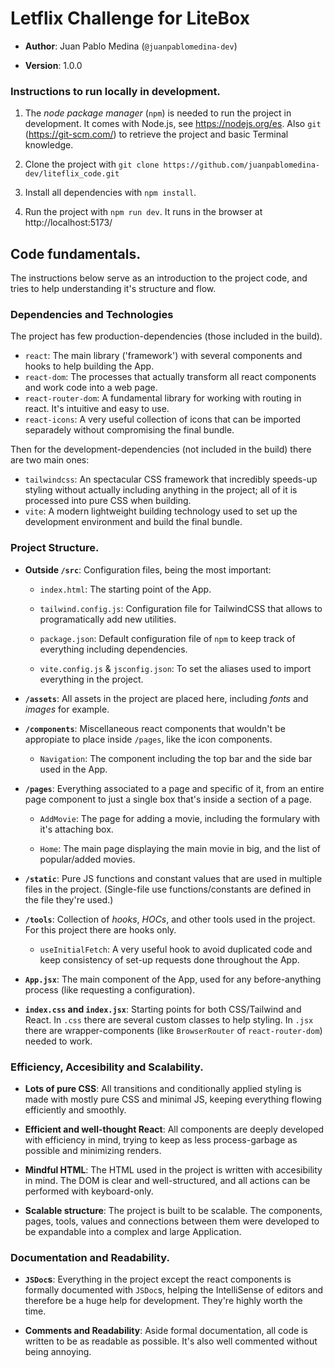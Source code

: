 # Letflix Challenge for LiteBox

- **Author**: Juan Pablo Medina (`@juanpablomedina-dev`)

- **Version**: 1.0.0

### Instructions to run locally in development.

1. The _node package manager_ (`npm`) is needed to run the project in development. It comes with Node.js, see https://nodejs.org/es. Also `git` (https://git-scm.com/) to retrieve the project and basic Terminal knowledge.

2. Clone the project with `git clone https://github.com/juanpablomedina-dev/liteflix_code.git`

3. Install all dependencies with `npm install`.

4. Run the project with `npm run dev`. It runs in the browser at http://localhost:5173/

## Code fundamentals.

The instructions below serve as an introduction to the project code, and tries to help understanding it's structure and flow.

### Dependencies and Technologies

The project has few production-dependencies (those included in the build).

- `react`: The main library ('framework') with several components and hooks to help building the App.
- `react-dom`: The processes that actually transform all react components and work code into a web page.
- `react-router-dom`: A fundamental library for working with routing in react. It's intuitive and easy to use.
- `react-icons`: A very useful collection of icons that can be imported separadely without compromising the final bundle.

Then for the development-dependencies (not included in the build) there are two main ones:

- `tailwindcss`: An spectacular CSS framework that incredibly speeds-up styling without actually including anything in the project; all of it is processed into pure CSS when building.
- `vite`: A modern lightweight building technology used to set up the development environment and build the final bundle.

### Project Structure.

- **Outside `/src`**: Configuration files, being the most important:

  - `index.html`: The starting point of the App.

  - `tailwind.config.js`: Configuration file for TailwindCSS that allows to programatically add new utilities.

  - `package.json`: Default configuration file of `npm` to keep track of everything including dependencies.

  - `vite.config.js` & `jsconfig.json`: To set the aliases used to import everything in the project.

- **`/assets`**: All assets in the project are placed here, including _fonts_ and _images_ for example.

- **`/components`**: Miscellaneous react components that wouldn't be appropiate to place inside `/pages`, like the icon components.

  - `Navigation`: The component including the top bar and the side bar used in the App.

- **`/pages`**: Everything associated to a page and specific of it, from an entire page component to just a single box that's inside a section of a page.

  - `AddMovie`: The page for adding a movie, including the formulary with it's attaching box.

  - `Home`: The main page displaying the main movie in big, and the list of popular/added movies.

- **`/static`**: Pure JS functions and constant values that are used in multiple files in the project. (Single-file use functions/constants are defined in the file they're used.)

- **`/tools`**: Collection of _hooks_, _HOCs_, and other tools used in the project. For this project there are hooks only.

  - `useInitialFetch`: A very useful hook to avoid duplicated code and keep consistency of set-up requests done throughout the App.

- **`App.jsx`**: The main component of the App, used for any before-anything process (like requesting a configuration).

- **`index.css` and `index.jsx`**: Starting points for both CSS/Tailwind and React. In `.css` there are several custom classes to help styling. In `.jsx` there are wrapper-components (like `BrowserRouter` of `react-router-dom`) needed to work.

### Efficiency, Accesibility and Scalability.

- **Lots of pure CSS**: All transitions and conditionally applied styling is made with mostly pure CSS and minimal JS, keeping everything flowing efficiently and smoothly.

- **Efficient and well-thought React**: All components are deeply developed with efficiency in mind, trying to keep as less process-garbage as possible and minimizing renders.

- **Mindful HTML**: The HTML used in the project is written with accesibility in mind. The DOM is clear and well-structured, and all actions can be performed with keyboard-only.

- **Scalable structure**: The project is built to be scalable. The components, pages, tools, values and connections between them were developed to be expandable into a complex and large Application.

### Documentation and Readability.

- **`JSDoc`s**: Everything in the project except the react components is formally documented with `JSDoc`s, helping the IntelliSense of editors and therefore be a huge help for development. They're highly worth the time.

- **Comments and Readability**: Aside formal documentation, all code is written to be as readable as possible. It's also well commented without being annoying.
